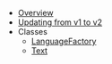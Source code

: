 * [Overview](overview.md)
* [Updating from v1 to v2](v1-to-v2-update.md)
* Classes
    * [LanguageFactory](classes/LanguageFactory.md)
    * [Text](classes/Text.md)

